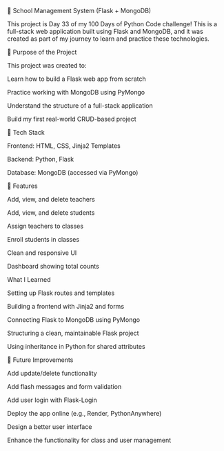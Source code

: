 📘 School Management System (Flask + MongoDB)

This project is Day 33 of my 100 Days of Python Code challenge! This is a full-stack web application built using Flask and MongoDB, and it was created as part of my journey to learn and practice these technologies.

🚀 Purpose of the Project

This project was created to:

Learn how to build a Flask web app from scratch

Practice working with MongoDB using PyMongo

Understand the structure of a full-stack application

Build my first real-world CRUD-based project

🧱 Tech Stack

Frontend: HTML, CSS, Jinja2 Templates

Backend: Python, Flask

Database: MongoDB (accessed via PyMongo)

🎯 Features

Add, view, and delete teachers

Add, view, and delete students

Assign teachers to classes

Enroll students in classes

Clean and responsive UI

Dashboard showing total counts

What I Learned

Setting up Flask routes and templates

Building a frontend with Jinja2 and forms

Connecting Flask to MongoDB using PyMongo

Structuring a clean, maintainable Flask project

Using inheritance in Python for shared attributes

📌 Future Improvements

Add update/delete functionality

Add flash messages and form validation

Add user login with Flask-Login

Deploy the app online (e.g., Render, PythonAnywhere)

Design a better user interface

Enhance the functionality for class and user management
